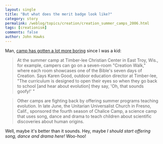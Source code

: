 ```yaml
---
layout: single 
title: "But what does the merit badge look like?" 
category: story
permalink: /weblog/topics/creation/creation_summer_camps_2006.html
tags: [creationism] 
comments: false 
author: John Hawks 
---
```



<p>
Man, <a href="http://www.msnbc.msn.com/id/13774258/site/newsweek/">camp has gotten a lot more boring</a> since I was a kid: 
</p>

<blockquote>At the summer camp at Timber-lee Christian Center in East Troy, Wis., for example, campers can go on a seven-room "Creation Walk," where each room showcases one of the Bible's seven days of Creation. Says Karen Good, outdoor education director at Timber-lee, "The curriculum is designed to open their eyes so when they go back to school [and hear about evolution] they say, 'Oh, that sounds goofy!' "</blockquote>

<blockquote>Other camps are fighting back by offering summer programs teaching evolution. In late June, the Unitarian Universalist Church in Fresno, Calif., sponsored the fourth season of Chalice Camp, a science camp that uses song, dance and drama to teach children about scientific discoveries about human origins.</blockquote>

<p>
Well, maybe it's better than it sounds. Hey, maybe <i>I should start offering song, dance and drama here!</i> Woo-hoo!
</p>

